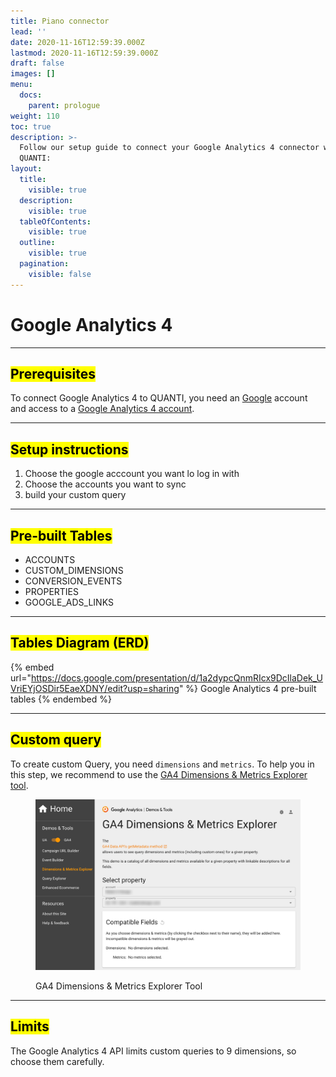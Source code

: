 ```yaml
---
title: Piano connector
lead: ''
date: 2020-11-16T12:59:39.000Z
lastmod: 2020-11-16T12:59:39.000Z
draft: false
images: []
menu:
  docs:
    parent: prologue
weight: 110
toc: true
description: >-
  Follow our setup guide to connect your Google Analytics 4 connector with
  QUANTI:
layout:
  title:
    visible: true
  description:
    visible: true
  tableOfContents:
    visible: true
  outline:
    visible: true
  pagination:
    visible: false
---
```


# Google Analytics 4

***

## <mark style="background-color:yellow;">Prerequisites</mark> <a href="#pre-requisites" id="pre-requisites"></a>

To connect Google Analytics 4 to QUANTI, you need an [Google](https://www.google.com/account/about/) account and access to a [Google Analytics 4 account](https://analytics.google.com/analytics/web/).

***

## <mark style="background-color:yellow;">Setup instructions</mark>

1. Choose the google acccount you want lo log in with
2. Choose the accounts you want to sync
3. build your custom query

***

## <mark style="background-color:yellow;">Pre-built Tables</mark>

* ACCOUNTS
* CUSTOM\_DIMENSIONS
* CONVERSION\_EVENTS
* PROPERTIES
* GOOGLE\_ADS\_LINKS

***

## <mark style="background-color:yellow;">Tables Diagram (ERD)</mark>

{% embed url="https://docs.google.com/presentation/d/1a2dypcQnmRIcx9DcIlaDek_UVriEYjOSDir5EaeXDNY/edit?usp=sharing" %}
Google Analytics 4 pre-built tables
{% endembed %}

***

## <mark style="background-color:yellow;">Custom query</mark>

To create custom Query, you need `dimensions` and `metrics`. To help you in this step, we recommend to use the [GA4 Dimensions & Metrics Explorer tool](https://ga-dev-tools.google/ga4/dimensions-metrics-explorer/).

<figure><img src="../../.gitbook/assets/GA4-Dimensions-Metrics-Explorer.png" alt="google-analytics-4-doc-query-builder" width="563"><figcaption><p>GA4 Dimensions &#x26; Metrics Explorer Tool</p></figcaption></figure>

***

## <mark style="background-color:yellow;">Limits</mark>

The Google Analytics 4 API limits custom queries to 9 dimensions, so choose them carefully.
